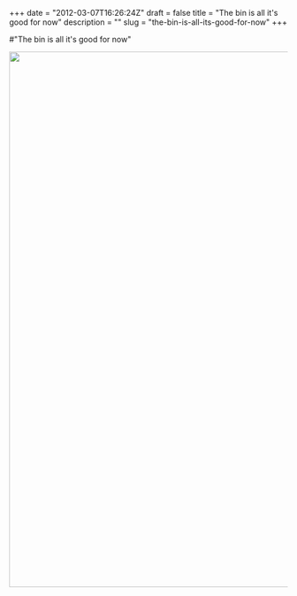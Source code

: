 +++
date = "2012-03-07T16:26:24Z"
draft = false
title = "The bin is all it's good for now"
description = ""
slug = "the-bin-is-all-its-good-for-now"
+++

#"The bin is all it's good for now"

<a href="https://s3-eu-west-1.amazonaws.com/conoroneill.net/wp-content/uploads/2012/03/IMAG0175b.jpg"><img class="alignnone size-full wp-image-624" title="IMAG0175b" src="https://s3-eu-west-1.amazonaws.com/conoroneill.net/wp-content/uploads/2012/03/IMAG0175b.jpg" alt="" width="700" height="969" /></a>